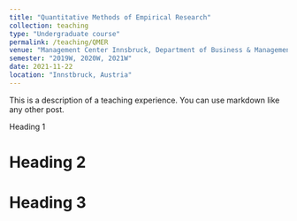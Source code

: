 ```yaml
---
title: "Quantitative Methods of Empirical Research"
collection: teaching
type: "Undergraduate course"
permalink: /teaching/QMER
venue: "Management Center Innsbruck, Department of Business & Management"
semester: "2019W, 2020W, 2021W"
date: 2021-11-22
location: "Innstbruck, Austria"
---
```



This is a description of a teaching experience. You can use markdown like any other post.

Heading 1


Heading 2
======

Heading 3
======

